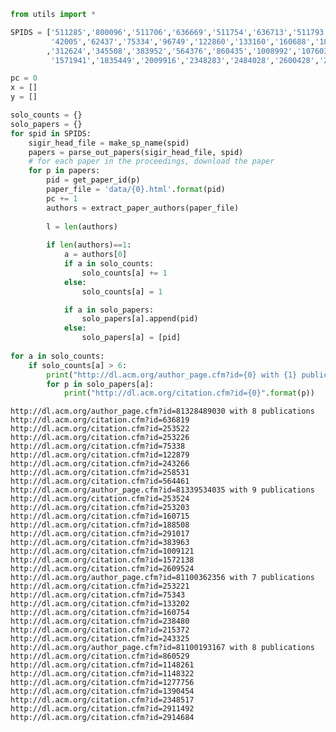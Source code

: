 

```python
from utils import *

SPIDS = ['511285','800096','511706','636669','511754','636713','511793','636805','253495','253168',
         '42005','62437','75334','96749','122860','133160','160688','188490','215206','243199','258525','290941'
        ,'312624','345508','383952','564376','860435','1008992','1076034','1148170','1277741','1390334',
         '1571941','1835449','2009916','2348283','2484028','2600428','2766462','2911451','3077136']

```


```python
pc = 0
x = []
y = []

solo_counts = {}
solo_papers = {}
for spid in SPIDS:
    sigir_head_file = make_sp_name(spid)
    papers = parse_out_papers(sigir_head_file, spid)
    # for each paper in the proceedings, download the paper
    for p in papers:
        pid = get_paper_id(p)
        paper_file = 'data/{0}.html'.format(pid)
        pc += 1 
        authors = extract_paper_authors(paper_file)
        
        l = len(authors)
        
        if len(authors)==1:
            a = authors[0]
            if a in solo_counts:
                solo_counts[a] += 1
            else:
                solo_counts[a] = 1

            if a in solo_papers:
                solo_papers[a].append(pid)
            else:
                solo_papers[a] = [pid]
                            
for a in solo_counts:
    if solo_counts[a] > 6:
        print("http://dl.acm.org/author_page.cfm?id={0} with {1} publications".format(a, solo_counts[a]))
        for p in solo_papers[a]:
            print("http://dl.acm.org/citation.cfm?id={0}".format(p))
```

    http://dl.acm.org/author_page.cfm?id=81328489030 with 8 publications
    http://dl.acm.org/citation.cfm?id=636819
    http://dl.acm.org/citation.cfm?id=253522
    http://dl.acm.org/citation.cfm?id=253226
    http://dl.acm.org/citation.cfm?id=75338
    http://dl.acm.org/citation.cfm?id=122879
    http://dl.acm.org/citation.cfm?id=243266
    http://dl.acm.org/citation.cfm?id=258531
    http://dl.acm.org/citation.cfm?id=564461
    http://dl.acm.org/author_page.cfm?id=81339534035 with 9 publications
    http://dl.acm.org/citation.cfm?id=253524
    http://dl.acm.org/citation.cfm?id=253203
    http://dl.acm.org/citation.cfm?id=160715
    http://dl.acm.org/citation.cfm?id=188508
    http://dl.acm.org/citation.cfm?id=291017
    http://dl.acm.org/citation.cfm?id=383963
    http://dl.acm.org/citation.cfm?id=1009121
    http://dl.acm.org/citation.cfm?id=1572138
    http://dl.acm.org/citation.cfm?id=2609524
    http://dl.acm.org/author_page.cfm?id=81100362356 with 7 publications
    http://dl.acm.org/citation.cfm?id=253221
    http://dl.acm.org/citation.cfm?id=75343
    http://dl.acm.org/citation.cfm?id=133202
    http://dl.acm.org/citation.cfm?id=160754
    http://dl.acm.org/citation.cfm?id=238480
    http://dl.acm.org/citation.cfm?id=215372
    http://dl.acm.org/citation.cfm?id=243325
    http://dl.acm.org/author_page.cfm?id=81100193167 with 8 publications
    http://dl.acm.org/citation.cfm?id=860529
    http://dl.acm.org/citation.cfm?id=1148261
    http://dl.acm.org/citation.cfm?id=1148322
    http://dl.acm.org/citation.cfm?id=1277756
    http://dl.acm.org/citation.cfm?id=1390454
    http://dl.acm.org/citation.cfm?id=2348517
    http://dl.acm.org/citation.cfm?id=2911492
    http://dl.acm.org/citation.cfm?id=2914684



```python

```

